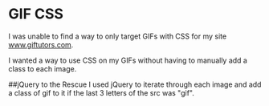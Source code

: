 # GIF CSS

I was unable to find a way to only target GIFs with CSS for my site www.giftutors.com. 

I wanted a way to use CSS on my GIFs without having to manually add a class to each image.


##jQuery to the Rescue
I used jQuery to iterate through each image and add a class of gif to it if the last 3 letters of the src was "gif".


